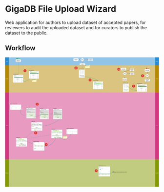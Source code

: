 # GigaDB File Upload Wizard

Web application for authors to upload dataset of accepted papers, for reviewers to audit the uploaded dataset and for curators to publish the dataset to the public.

## Workflow

![File Upload Wizard Workflow](img/workflow.png)